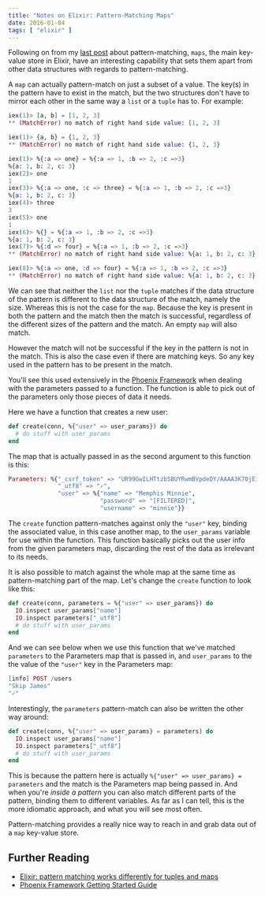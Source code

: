 ```yaml
---
title: "Notes on Elixir: Pattern-Matching Maps"
date: 2016-01-04
tags: [ "elixir" ]
---
```


Following on from my [last post][nopm] about pattern-matching, `maps`, the main
key-value store in Elixir, have an interesting capability that sets them apart
from other data structures with regards to pattern-matching.

A `map` can actually pattern-match on just a subset of a value. The key(s) in
the pattern have to exist in the match, but the two structures don't have to
mirror each other in the same way a `list` or a `tuple` has to.  For example:

```elixir
iex(1)> [a, b] = [1, 2, 3]
** (MatchError) no match of right hand side value: [1, 2, 3]

iex(1)> {a, b} = {1, 2, 3}
** (MatchError) no match of right hand side value: {1, 2, 3}

iex(1)> %{:a => one} = %{:a => 1, :b => 2, :c =>3}
%{a: 1, b: 2, c: 3}
iex(2)> one
1
iex(3)> %{:a => one, :c => three} = %{:a => 1, :b => 2, :c =>3}
%{a: 1, b: 2, c: 3}
iex(4)> three
3
iex(5)> one
1
iex(6)> %{} = %{:a => 1, :b => 2, :c =>3}
%{a: 1, b: 2, c: 3}
iex(7)> %{:d => four} = %{:a => 1, :b => 2, :c =>3}
** (MatchError) no match of right hand side value: %{a: 1, b: 2, c: 3}

iex(8)> %{:a => one, :d => four} = %{:a => 1, :b => 2, :c =>3}
** (MatchError) no match of right hand side value: %{a: 1, b: 2, c: 3}

```

We can see that neither the `list` nor the `tuple` matches if the data
structure of the pattern is different to the data structure of the match, namely
the size.  Whereas this is not the case for the `map`.  Because the key is
present in both the pattern and the match then the match is successful,
regardless of the different sizes of the pattern and the match.  An empty
`map` will also match.

However the match will not be successful if the key in the pattern is not in the
match. This is also the case even if there are matching keys. So any key used in
the pattern has to be present in the match.

You'll see this used extensively in the [Phoenix Framework][pf] when dealing
with the parameters passed to a function.  The function is able to pick out
of the parameters only those pieces of data it needs.

Here we have a function that creates a new user:

```elixir
def create(conn, %{"user" => user_params}) do
  # do stuff with user_params
end
```

The map that is actually passed in as the second argument to this function is
this:

```elixir
Parameters: %{"_csrf_token" => "UR99GwILHTtzbSBUYRwmBVpdeDY/AAAA3K70jEiO9UhgPVwh+d3WYw==",
              "_utf8" => "✓",
              "user" => %{"name" => "Memphis Minnie",
                          "password" => "[FILTERED]",
                          "username" => "minnie"}}
```

The `create` function pattern-matches against only the `"user"` key, binding the associated
value, in this case another map, to the `user_params` variable for use within
the function. This function basically picks out the user info from the
given parameters map, discarding the rest of the data as irrelevant to its
needs.

It is also possible to match against the whole map at the same time as pattern-matching
part of the map.  Let's change the `create` function to look like this:

```elixir
def create(conn, parameters = %{"user" => user_params}) do
  IO.inspect user_params["name"]
  IO.inspect parameters["_utf8"]
  # do stuff with user_params
end
```

And we can see below when we use this function that we've matched `parameters`
to the Parameters map that is passed in, and `user_params` to the the value of
the `"user"` key in the Parameters map:

```elixir
[info] POST /users
"Skip James"
"✓"
```

Interestingly, the `parameters` pattern-match can also be written the other way around:

```elixir
def create(conn, %{"user" => user_params} = parameters) do
  IO.inspect user_params["name"]
  IO.inspect parameters["_utf8"]
  # do stuff with user_params
end
```

This is because the pattern here is actually `%{"user" => user_params} = parameters`
and the match is the Parameters map being passed in.  And when
you're *inside a pattern* you can also match different parts of the pattern,
binding them to different variables.  As far as I can tell, this is the more
idiomatic approach, and what you will see most often.

Pattern-matching provides a really nice way to reach in and grab data out of a
`map` key-value store.


## Further Reading

- [Elixir: pattern matching works differently for tuples and maps][so]
- [Phoenix Framework Getting Started Guide][pfgsg]

[nopm]: https://bordeltabernacle.github.io/2015/12/31/notes-on-elixir-pattern-matching.html
[pf]: http://www.phoenixframework.org/
[so]: https://stackoverflow.com/questions/23693173/elixir-pattern-matching-works-differently-for-tuples-and-maps/23695899#23695899
[pfgsg]: http://www.phoenixframework.org/docs/adding-pages#section-a-new-action
